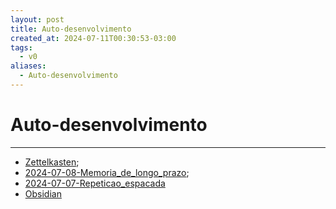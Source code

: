 ```yaml
---
layout: post
title: Auto-desenvolvimento
created_at: 2024-07-11T00:30:53-03:00
tags:
  - v0
aliases:
  - Auto-desenvolvimento
---
```

# Auto-desenvolvimento
---

- [Zettelkasten](Zettelkasten);
- [2024-07-08-Memoria_de_longo_prazo](_insight/2024/07/2024-07-08-Memoria_de_longo_prazo.md);
- [2024-07-07-Repeticao_espacada](_insight/2024/07/2024-07-07-Repeticao_espacada.md)
- [Obsidian](api/2024/06/2024-06-30-Obsidian.md)